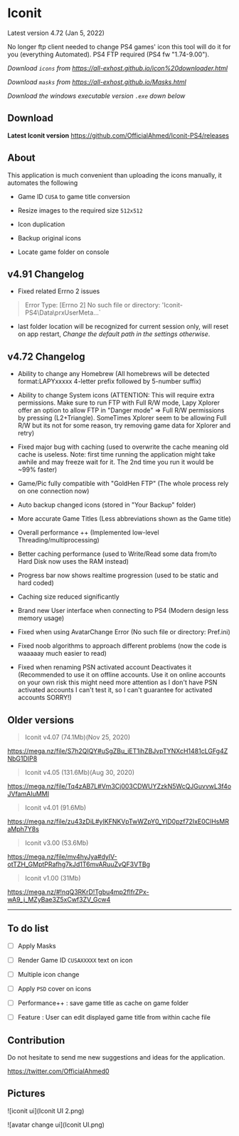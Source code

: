 
# Iconit

Latest version 4.72 (Jan 5, 2022)

No longer ftp client needed to change PS4 games' icon this tool will do it for you (everything Automated). PS4 FTP required (PS4 fw "1.74-9.00").

*Download `icons` from <https://all-exhost.github.io/icon%20downloader.html>*

*Download `masks` from <https://all-exhost.github.io/Masks.html>*

*Download the windows executable version `.exe` down below*

## Download

**Latest Iconit version**
<https://github.com/OfficialAhmed/Iconit-PS4/releases>

## About

This application is much convenient than uploading the icons manually, it automates the following

* Game ID `CUSA` to game title conversion

* Resize images to the required size `512x512`

* Icon duplication

* Backup original icons

* Locate game folder on console  

## v4.91 Changelog

* Fixed related Errno 2 issues

> Error Type: [Errno 2] No such file or directory: 'Iconit-PS4\\Data\\prxUserMeta\...`

* last folder location will be recognized for current session only, will reset on app restart, *Change the default path in the settings otherwise*.
  
## v4.72 Changelog

* Ability to change any Homebrew (All homebrews will be detected format:LAPYxxxxx 4-letter prefix followed by 5-number suffix)

* Ability to change System icons (ATTENTION: This will require extra permissions. Make sure to run FTP with Full R/W mode, Lapy Xplorer offer an option to allow FTP in "Danger mode" => Full R/W permissions by pressing (L2+Triangle). SomeTimes Xplorer seem to be allowing Full R/W but its not for some reason, try removing game data for Xplorer and retry)

* Fixed major bug with caching (used to overwrite the cache meaning old cache is useless. Note: first time running the application might take awhile and may freeze wait for it. The 2nd time you run it would be ~99% faster)

* Game/Pic fully compatible with "GoldHen FTP" (The whole process rely on one connection now)

* Auto backup changed icons (stored in "Your Backup" folder)

* More accurate Game Titles (Less abbreviations shown as the Game title)

* Overall performance ++ (Implemented low-level Threading/multiprocessing)

* Better caching performance (used to Write/Read some data from/to Hard Disk now uses the RAM instead)

* Progress bar now shows realtime progression (used to be static and hard coded)

* Caching size reduced significantly

* Brand new User interface when connecting to PS4 (Modern design less memory usage)

* Fixed when using AvatarChange Error (No such file or directory: Pref.ini)

* Fixed noob algorithms to approach different problems (now the code is waaaaay much easier to read)

* Fixed when renaming PSN activated account Deactivates it (Recommended to use it on offline accounts. Use it on online accounts on your own risk this might need more attention as I don't have PSN activated accounts I can't test it, so I can't guarantee for activated accounts SORRY!)

## Older versions

>Iconit v4.07 (74.1Mb)(Nov 25, 2020)

<https://mega.nz/file/S7h2QIQY#uSgZBu_iET1ihZBJvpTYNXcH1481cLGFg4ZNbG1DIP8>

>Iconit v4.05 (131.6Mb)(Aug 30, 2020)

<https://mega.nz/file/Tq4zAB7L#Vm3Cj003CDWUYZzkN5WcQJGuvvwL3f4oJVfamAIuMMI>

>Iconit v4.01 (91.6Mb)

<https://mega.nz/file/zu43zDiL#yIKFNKVpTwWZpY0_YID0pzf72IxE0ClHsMRaMph7Y8s>

>Iconit v3.00 (53.6Mb)

<https://mega.nz/file/mv4hyJya#dylV-otTZH_GMptPRafhg7kJd1T6mvARuuZvQF3VTBg>

>Iconit v1.00 (31Mb)

<https://mega.nz/#!nqQ3RKrD!Tgbu4mp2flfrZPx-wA9_j_MZyBae3Z5xCwf3ZV_Gcw4>

________________________________________

## To do list

* [ ] Apply Masks

* [ ] Render Game ID `CUSAXXXXX` text on icon

* [ ] Multiple icon change

* [ ] Apply `PSD` cover on icons

* [ ] Performance++ : save game title as cache on game folder

* [ ] Feature : User can edit displayed game title from within cache file

## Contribution

Do not hesitate to send me new suggestions and ideas for the application.

<https://twitter.com/OfficialAhmed0>

## Pictures

![iconit ui](Iconit UI 2.png)

![avatar change ui](Iconit UI.png)
